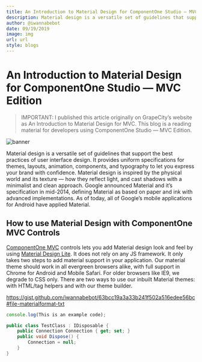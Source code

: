 ```yaml
---
title: An Introduction to Material Design for ComponentOne Studio — MVC Edition
description: Material design is a versatile set of guidelines that support the best practices of user interface design.
author: @iwannabebot
date: 09/19/2019
image: img
url: url
style: blogs
---
```


# An Introduction to Material Design for ComponentOne Studio — MVC Edition

> IMPORTANT:
> I published this article originally on GrapeCity’s website as An Introduction to Material Design for MVC. This blog is a reading material for developers using ComponentOne Studio — MVC Edition.

![banner](https://miro.medium.com/max/1200/1*lEP3yMUAjQGomEMJpOaQzQ.png)

Material design is a versatile set of guidelines that support the best practices of user interface design. It provides uniform specifications for themes, layouts, animation, components, and typography to let you express your brand with confidence. Material design is inspired by the physical world and its texture — how they reflect light, and cast shadows with a minimalist and clean approach.
Google announced Material and it’s specification in mid-2014, defining Material as based on paper and ink with advanced implementations. As of today, all of Google’s mobile applications for Android have applied Material.

## How to use Material Design with ComponentOne MVC Controls
[ComponentOne MVC](https://www.grapecity.com/en/aspnet-mvc) controls lets you add Material design look and feel by using [Material Design Lite](https://getmdl.io/started/index.html#download). It does not rely on any JS framework. It only takes two steps to add material support in your application. Our material theme should work in all evergreen browsers alike, with full support in Chrome for Android and Mobile Safari. For older browsers like IE9, we degrade to CSS only.
There are two ways to use our inbuilt Material themes: with HTML/tag helpers and with our theme builder.

https://gist.github.com/iwannabebot/63bcc19a3a33b241f502a516edee56bc#file-materialformat-txt

```js
console.log(This is an example code);
```


```cs
public class TestClass : IDisposable {
    public Connection Connection { get; set; }
    public void Dispose() {
        Connection = null;
    }
}
```

